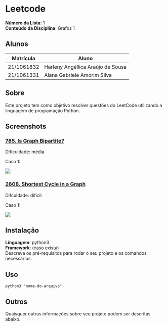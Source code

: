 
# Leetcode

**Número da Lista**: 1<br>
**Conteúdo da Disciplina**: Grafos 1<br>

## Alunos
|Matrícula | Aluno |
| -- | -- |
| 21/1061832 |  Harleny Angéllica Araújo de Sousa |
| 21/1061331  |  Alana Gabriele Amorim Silva |

## Sobre 
Este projeto tem como objetivo resolver questões do LeetCode utilizando a linguagem de programação Python. 

## Screenshots

### [785. Is Graph Bipartite?](https://github.com/projeto-de-algoritmos-2024/Grafos1_Leetcode/blob/main/GraphBipartite/README.md) 

Dificuldade: média

Caso 1:

![](https://raw.githubusercontent.com/projeto-de-algoritmos-2024/Grafos1_Leetcode/main/assets/test1.jpg)<br>


### [2608. Shortest Cycle in a Graph](https://github.com/projeto-de-algoritmos-2024/Grafos1_Leetcode/blob/main/ShortestCycle/README.md)

Difculdade: difícil

Caso 1:

![](https://raw.githubusercontent.com/projeto-de-algoritmos-2024/Grafos1_Leetcode/main/assets/test2.jpg)<br>


## Instalação 
**Linguagem**: python3 <br>
**Framework**: (caso exista)<br>
Descreva os pré-requisitos para rodar o seu projeto e os comandos necessários.

## Uso 

```
python3 "nome-do-arquivo"
```

## Outros 
Quaisquer outras informações sobre seu projeto podem ser descritas abaixo.



